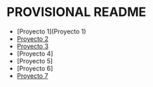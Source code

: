 # PROVISIONAL README

- [Proyecto 1](Proyecto 1)
- [Proyecto 2](Proyecto%202%20-%20La%20red%20dividida)
- [Proyecto 3](Proyecto%203%20-%20Limpieza%20y%20aislamiento)
- [Proyecto 4]
- [Proyecto 5]
- [Proyecto 6]
- [Proyecto 7](Proyecto%207%20-%20Bacula/)
